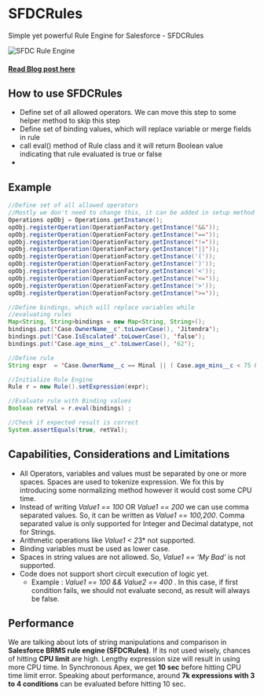 # SFDCRules
Simple yet powerful Rule Engine for Salesforce - SFDCRules

![SFDC Rule Engine](http://www.jitendrazaa.com/blog/wp-content/uploads/2017/03/SFDCRules-1024x447.jpg)

#### [Read Blog post here](http://www.jitendrazaa.com/blog/salesforce/sfdcrules-simple-yet-powerful-rule-engine-for-salesforce/)

## How to use SFDCRules
* Define set of all allowed operators. We can move this step to some helper method to skip this step
* Define set of binding values, which will replace variable or merge fields in rule
* call eval() method of Rule class and it will return Boolean value indicating that rule evaluated is true or false
* 
## Example
```java
//Define set of all allowed operators
//Mostly we don't need to change this, it can be added in setup method
Operations opObj = Operations.getInstance(); 
opObj.registerOperation(OperationFactory.getInstance('&&'));
opObj.registerOperation(OperationFactory.getInstance('==')); 
opObj.registerOperation(OperationFactory.getInstance('!=')); 
opObj.registerOperation(OperationFactory.getInstance('||'));
opObj.registerOperation(OperationFactory.getInstance('('));
opObj.registerOperation(OperationFactory.getInstance(')'));
opObj.registerOperation(OperationFactory.getInstance('<'));
opObj.registerOperation(OperationFactory.getInstance('<=')); 
opObj.registerOperation(OperationFactory.getInstance('>'));
opObj.registerOperation(OperationFactory.getInstance('>='));

//Define bindings, which will replace variables while
//evaluating rules		
Map<String, String>bindings = new Map<String, String>();
bindings.put('Case.OwnerName__c'.toLowerCase(), 'Jitendra');   
bindings.put('Case.IsEscalated'.toLowerCase(), 'false');  
bindings.put('Case.age_mins__c'.toLowerCase(), '62'); 

//Define rule
String expr  = 'Case.OwnerName__c == Minal || ( Case.age_mins__c < 75 && Case.IsEscalated == false )' ; 

//Initialize Rule Engine
Rule r = new Rule().setExpression(expr);   

//Evaluate rule with Binding values
Boolean retVal = r.eval(bindings) ;

//Check if expected result is correct
System.assertEquals(true, retVal);  
```
## Capabilities, Considerations and Limitations
* All Operators, variables and values must be separated by one or more spaces. Spaces are used to tokenize expression. We fix this by introducing some normalizing method however it would cost some CPU time.
* Instead of writing *Value1 == 100* OR *Value1 == 200* we can use comma separated values. So, it can be written as *Value1 == 100,200*. 
Comma separated value is only supported for Integer and Decimal datatype, not for Strings.
* Arithmetic operations like *Value1 < 2*3* not supported.
* Binding variables must be used as lower case.
* Spaces in string values are not allowed. So, *Value1 == ‘My Bad’* is not supported.
* Code does not support short circuit execution of logic yet.
    *  Example : *Value1 == 100 && Value2 == 400* . In this case, if first condition fails, we should not evaluate second, as result will always be false.

## Performance
We are talking about lots of string manipulations and comparison in **Salesforce BRMS rule engine (SFDCRules)**. If its not used wisely, chances of hitting **CPU limit** are high. Lengthy expression size will result in using more CPU time. In Synchronous Apex, we get **10 sec** before hitting CPU time limit error. Speaking about performance, around **7k expressions with 3 to 4 conditions** can be evaluated before hitting 10 sec.
